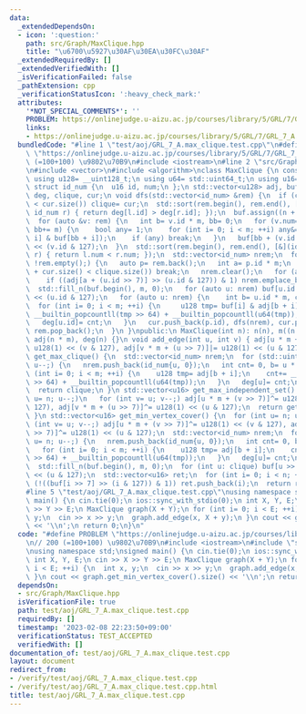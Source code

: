 ```yaml
---
data:
  _extendedDependsOn:
  - icon: ':question:'
    path: src/Graph/MaxClique.hpp
    title: "\u6700\u5927\u30AF\u30EA\u30FC\u30AF"
  _extendedRequiredBy: []
  _extendedVerifiedWith: []
  _isVerificationFailed: false
  _pathExtension: cpp
  _verificationStatusIcon: ':heavy_check_mark:'
  attributes:
    '*NOT_SPECIAL_COMMENTS*': ''
    PROBLEM: https://onlinejudge.u-aizu.ac.jp/courses/library/5/GRL/7/GRL_7_A
    links:
    - https://onlinejudge.u-aizu.ac.jp/courses/library/5/GRL/7/GRL_7_A
  bundledCode: "#line 1 \"test/aoj/GRL_7_A.max_clique.test.cpp\"\n#define PROBLEM\
    \ \"https://onlinejudge.u-aizu.ac.jp/courses/library/5/GRL/7/GRL_7_A\"\n// 200\
    \ (=100+100) \u9802\u70B9\n#include <iostream>\n#line 2 \"src/Graph/MaxClique.hpp\"\
    \n#include <vector>\n#include <algorithm>\nclass MaxClique {\n const int n, m;\n\
    \ using u128= __uint128_t;\n using u64= std::uint64_t;\n using u16= std::uint16_t;\n\
    \ struct id_num {\n  u16 id, num;\n };\n std::vector<u128> adj, buf;\n std::vector<u16>\
    \ deg, clique, cur;\n void dfs(std::vector<id_num> &rem) {\n  if (clique.size()\
    \ < cur.size()) clique= cur;\n  std::sort(rem.begin(), rem.end(), [&](id_num l,\
    \ id_num r) { return deg[l.id] > deg[r.id]; });\n  buf.assign((n + 1) * m, 0);\n\
    \  for (auto &v: rem) {\n   int b= v.id * m, bb= 0;\n   for (v.num= 0;; ++v.num,\
    \ bb+= m) {\n    bool any= 1;\n    for (int i= 0; i < m; ++i) any&= !(adj[b +\
    \ i] & buf[bb + i]);\n    if (any) break;\n   }\n   buf[bb + (v.id >> 7)]|= u128(1)\
    \ << (v.id & 127);\n  }\n  std::sort(rem.begin(), rem.end(), [&](id_num l, id_num\
    \ r) { return l.num < r.num; });\n  std::vector<id_num> nrem;\n  for (nrem.reserve(rem.size());\
    \ !rem.empty();) {\n   auto p= rem.back();\n   int a= p.id * m;\n   if (p.num\
    \ + cur.size() < clique.size()) break;\n   nrem.clear();\n   for (auto u: rem)\n\
    \    if ((adj[a + (u.id >> 7)] >> (u.id & 127)) & 1) nrem.emplace_back(u);\n \
    \  std::fill_n(buf.begin(), m, 0);\n   for (auto u: nrem) buf[u.id >> 7]|= u128(1)\
    \ << (u.id & 127);\n   for (auto u: nrem) {\n    int b= u.id * m, cnt= 0;\n  \
    \  for (int i= 0; i < m; ++i) {\n     u128 tmp= buf[i] & adj[b + i];\n     cnt+=\
    \ __builtin_popcountll(tmp >> 64) + __builtin_popcountll(u64(tmp));\n    }\n \
    \   deg[u.id]= cnt;\n   }\n   cur.push_back(p.id), dfs(nrem), cur.pop_back(),\
    \ rem.pop_back();\n  }\n }\npublic:\n MaxClique(int n): n(n), m((n + 127) >> 7),\
    \ adj(n * m), deg(n) {}\n void add_edge(int u, int v) { adj[u * m + (v >> 7)]|=\
    \ u128(1) << (v & 127), adj[v * m + (u >> 7)]|= u128(1) << (u & 127); }\n std::vector<u16>\
    \ get_max_clique() {\n  std::vector<id_num> nrem;\n  for (std::uint16_t u= n;\
    \ u--;) {\n   nrem.push_back(id_num{u, 0});\n   int cnt= 0, b= u * m;\n   for\
    \ (int i= 0; i < m; ++i) {\n    u128 tmp= adj[b + i];\n    cnt+= __builtin_popcountll(tmp\
    \ >> 64) + __builtin_popcountll(u64(tmp));\n   }\n   deg[u]= cnt;\n  }\n  dfs(nrem);\n\
    \  return clique;\n }\n std::vector<u16> get_max_independent_set() {\n  for (int\
    \ u= n; u--;)\n   for (int v= u; v--;) adj[u * m + (v >> 7)]^= u128(1) << (v &\
    \ 127), adj[v * m + (u >> 7)]^= u128(1) << (u & 127);\n  return get_max_clique();\n\
    \ }\n std::vector<u16> get_min_vertex_cover() {\n  for (int u= n; u--;)\n   for\
    \ (int v= u; v--;) adj[u * m + (v >> 7)]^= u128(1) << (v & 127), adj[v * m + (u\
    \ >> 7)]^= u128(1) << (u & 127);\n  std::vector<id_num> nrem;\n  for (std::uint16_t\
    \ u= n; u--;) {\n   nrem.push_back(id_num{u, 0});\n   int cnt= 0, b= u * m;\n\
    \   for (int i= 0; i < m; ++i) {\n    u128 tmp= adj[b + i];\n    cnt+= __builtin_popcountll(tmp\
    \ >> 64) + __builtin_popcountll(u64(tmp));\n   }\n   deg[u]= cnt;\n  }\n  dfs(nrem);\n\
    \  std::fill_n(buf.begin(), m, 0);\n  for (int u: clique) buf[u >> 7]|= u128(1)\
    \ << (u & 127);\n  std::vector<u16> ret;\n  for (int i= 0; i < n; ++i)\n   if\
    \ (!((buf[i >> 7] >> (i & 127)) & 1)) ret.push_back(i);\n  return ret;\n }\n};\n\
    #line 5 \"test/aoj/GRL_7_A.max_clique.test.cpp\"\nusing namespace std;\nsigned\
    \ main() {\n cin.tie(0);\n ios::sync_with_stdio(0);\n int X, Y, E;\n cin >> X\
    \ >> Y >> E;\n MaxClique graph(X + Y);\n for (int i= 0; i < E; ++i) {\n  int x,\
    \ y;\n  cin >> x >> y;\n  graph.add_edge(x, X + y);\n }\n cout << graph.get_min_vertex_cover().size()\
    \ << '\\n';\n return 0;\n}\n"
  code: "#define PROBLEM \"https://onlinejudge.u-aizu.ac.jp/courses/library/5/GRL/7/GRL_7_A\"\
    \n// 200 (=100+100) \u9802\u70B9\n#include <iostream>\n#include \"src/Graph/MaxClique.hpp\"\
    \nusing namespace std;\nsigned main() {\n cin.tie(0);\n ios::sync_with_stdio(0);\n\
    \ int X, Y, E;\n cin >> X >> Y >> E;\n MaxClique graph(X + Y);\n for (int i= 0;\
    \ i < E; ++i) {\n  int x, y;\n  cin >> x >> y;\n  graph.add_edge(x, X + y);\n\
    \ }\n cout << graph.get_min_vertex_cover().size() << '\\n';\n return 0;\n}"
  dependsOn:
  - src/Graph/MaxClique.hpp
  isVerificationFile: true
  path: test/aoj/GRL_7_A.max_clique.test.cpp
  requiredBy: []
  timestamp: '2023-02-08 22:23:50+09:00'
  verificationStatus: TEST_ACCEPTED
  verifiedWith: []
documentation_of: test/aoj/GRL_7_A.max_clique.test.cpp
layout: document
redirect_from:
- /verify/test/aoj/GRL_7_A.max_clique.test.cpp
- /verify/test/aoj/GRL_7_A.max_clique.test.cpp.html
title: test/aoj/GRL_7_A.max_clique.test.cpp
---
```

